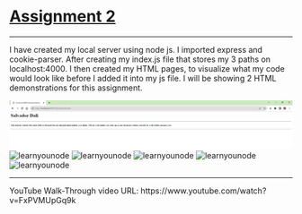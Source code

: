 
<h1><u>Assignment 2</u></h1> 
<hr>
I have created my local server using node js. I imported express and cookie-parser. After creating my index.js file that stores my 3 paths on localhost:4000. I then created my HTML pages, to visualize what my code would look like before I added it into my js file. I will be showing 2 HTML demonstrations for this assignment.

![learnyounode](assignments/HAUGH/2/images/Salvador.PNG)
![learnyounode]()
![learnyounode]()
![learnyounode]()
![learnyounode]()
![learnyounode]()
<hr>
YouTube Walk-Through video URL: https://www.youtube.com/watch?v=FxPVMUpGq9k 





